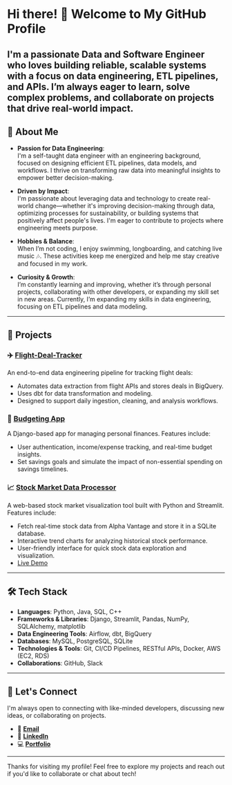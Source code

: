 # Hi there! 👋 Welcome to My GitHub Profile

I'm a passionate **Data and Software Engineer** who loves building reliable, scalable systems with a focus on **data engineering**, **ETL pipelines**, and **APIs**. I’m always eager to learn, solve complex problems, and collaborate on projects that drive real-world impact.
---

## 🚀 **About Me**

- **Passion for Data Engineering**:  
  I'm a self-taught data engineer with an engineering background, focused on designing efficient ETL pipelines, data models, and workflows. I thrive on transforming raw data into meaningful insights to empower better decision-making.

- **Driven by Impact**:  
  I'm passionate about leveraging data and technology to create real-world change—whether it's improving decision-making through data, optimizing processes for sustainability, or building systems that positively affect people's lives. I'm eager to contribute to projects where engineering meets purpose.

- **Hobbies & Balance**:  
  When I’m not coding, I enjoy swimming, longboarding, and catching live music 🎶. These activities keep me energized and help me stay creative and focused in my work.

- **Curiosity & Growth**:  
  I’m constantly learning and improving, whether it’s through personal projects, collaborating with other developers, or expanding my skill set in new areas. Currently, I’m expanding my skills in data engineering, focusing on ETL pipelines and data modeling.

---

## 📂 **Projects**

### ✈️ [Flight-Deal-Tracker](https://github.com/jasmine-pok/flight-deal-tracker)
An end-to-end data engineering pipeline for tracking flight deals:
- Automates data extraction from flight APIs and stores deals in BigQuery.
- Uses dbt for data transformation and modeling.
- Designed to support daily ingestion, cleaning, and analysis workflows.
  
### 🏦 [Budgeting App](https://github.com/jasmine-pok/budgeting-proj/tree/main)
A Django-based app for managing personal finances. Features include:
- User authentication, income/expense tracking, and real-time budget insights.
- Set savings goals and simulate the impact of non-essential spending on savings timelines.

### 📈 [Stock Market Data Processor](https://github.com/jasmine-pok/Stock-Market-Data-Processor)  
A web-based stock market visualization tool built with Python and Streamlit. Features include:  

- Fetch real-time stock data from Alpha Vantage and store it in a SQLite database.  
- Interactive trend charts for analyzing historical stock performance.  
- User-friendly interface for quick stock data exploration and visualization.  
- [Live Demo](https://sjpok-market-visualizer.streamlit.app/)  


---

## 🛠️ **Tech Stack**

- **Languages**: Python, Java, SQL, C++
- **Frameworks & Libraries**: Django, Streamlit, Pandas, NumPy, SQLAlchemy, matplotlib
- **Data Engineering Tools**: Airflow, dbt, BigQuery
- **Databases**: MySQL, PostgreSQL, SQLite
- **Technologies & Tools**: Git, CI/CD Pipelines, RESTful APIs, Docker, AWS (EC2, RDS)
- **Collaborations**: GitHub, Slack

---

## 💬 **Let's Connect**

I'm always open to connecting with like-minded developers, discussing new ideas, or collaborating on projects.

- 📧 [**Email**](mailto:sochetajpok@gmail.com)
- 💼 [**LinkedIn**](https://www.linkedin.com/in/socheatapokut23/)
- 💻 [**Portfolio**](https://socheatajpok.com/)

---

Thanks for visiting my profile! Feel free to explore my projects and reach out if you'd like to collaborate or chat about tech!


